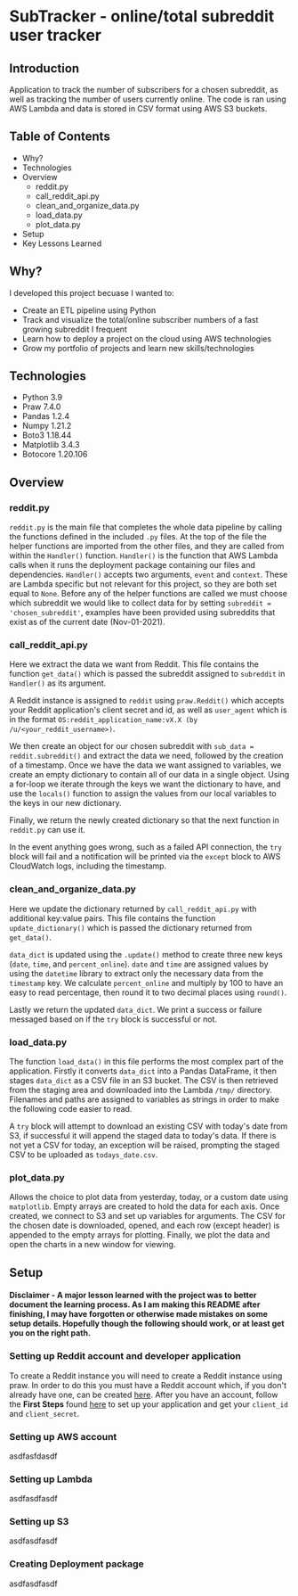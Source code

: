 # SubTracker - online/total subreddit user tracker
## Introduction
Application to track the number of subscribers for a chosen subreddit, as well as tracking the number of users currently online. The code is ran 
using AWS Lambda and data is stored in CSV format using AWS S3 buckets.

## Table of Contents
* Why?
* Technologies 
* Overview
  * reddit.py
  * call_reddit_api.py
  * clean_and_organize_data.py
  * load_data.py
  * plot_data.py
* Setup
* Key Lessons Learned 

## Why?
I developed this project becuase I wanted to:
  * Create an ETL pipeline using Python
  * Track and visualize the total/online subscriber numbers of a fast growing subreddit I frequent
  * Learn how to deploy a project on the cloud using AWS technologies
  * Grow my portfolio of projects and learn new skills/technologies

## Technologies
* Python 3.9
* Praw 7.4.0
* Pandas 1.2.4
* Numpy 1.21.2
* Boto3 1.18.44
* Matplotlib 3.4.3
* Botocore 1.20.106

## Overview
### reddit.py
`reddit.py` is the main file that completes the whole data pipeline by calling the functions defined in the included `.py` files.
At the top of the file the helper functions are imported from the other files, and they are called from within the `Handler()` function.
`Handler()` is the function that AWS Lambda calls when it runs the deployment package containing our files and dependencies.
`Handler()` accepts two arguments, `event` and `context`. These are Lambda specific but not relevant for this project, so they are 
both set equal to `None`. Before any of the helper functions are called we must choose which subreddit we would like to collect data for by 
setting `subreddit = 'chosen_subreddit'`, examples have been provided using subreddits that exist as of the current date (Nov-01-2021).

### call_reddit_api.py
Here we extract the data we want from Reddit.
This file contains the function `get_data()` which is passed the subreddit assigned to `subreddit` in `Handler()` as its argument.

A Reddit instance is assigned to `reddit` using `praw.Reddit()` which accepts your Reddit application's client secret and id, as well as `user_agent` which is in the format `OS:reddit_application_name:vX.X (by /u/<your_reddit_username>)`. 

We then create an object for our chosen subreddit with `sub_data = reddit.subreddit()` and extract the data we need, followed by the creation of a timestamp. Once we have the data we want assigned to variables, we create an empty dictionary to contain all of our data in a single object. Using a for-loop we iterate through the keys we want the dictionary to have, and use the `locals()` function to assign the values from our local variables to the keys in our new dictionary.

Finally, we return the newly created dictionary so that the next function in `reddit.py` can use it.

In the event anything goes wrong, such as a failed API connection, the `try` block will fail and a notification will be printed via the `except` block to AWS CloudWatch logs, including the timestamp.

### clean_and_organize_data.py
Here we update the dictionary returned by `call_reddit_api.py` with additional key:value pairs.
This file contains the function `update_dictionary()` which is passed the dictionary returned from `get_data()`.

`data_dict` is updated using the `.update()` method to create three new keys (`date`, `time`, and `percent_online`). `date` and `time` are assigned values by using the `datetime` library to extract only the necessary data from the `timestamp` key. We calculate `percent_online` and multiply by 100 to have an easy to read percentage, then round it to two decimal places using `round()`.

Lastly we return the updated `data_dict`. We print a success or failure messaged based on if the `try` block is successful or not.

### load_data.py
The function `load_data()` in this file performs the most complex part of the application. Firstly it converts `data_dict` into a Pandas DataFrame, it then stages `data_dict` as a CSV file in an S3 bucket. The CSV is then retrieved from the staging area and downloaded into the Lambda `/tmp/` directory. Filenames and paths are assigned to variables as strings in order to make the following code easier to read. 

A `try` block will attempt to download an existing CSV with today's date from S3, if successful it will append the staged data to today's data. If there is not yet a CSV for today, an exception will be raised, prompting the staged CSV to be uploaded as `todays_date.csv`.

### plot_data.py
Allows the choice to plot data from yesterday, today, or a custom date using `matplotlib`. 
Empty arrays are created to hold the data for each axis. Once created, we connect to S3 and set up variables for arguments.
The CSV for the chosen date is downloaded, opened, and each row (except header) is appended to the empty arrays for plotting. 
Finally, we plot the data and open the charts in a new window for viewing.

## Setup
#### Disclaimer - A major lesson learned with the project was to better document the learning process. As I am making this README after finishing, I may have forgotten or otherwise made mistakes on some setup details. Hopefully though the following should work, or at least get you on the right path. 

### Setting up Reddit account and developer application
To create a Reddit instance you will need to create a Reddit instance using praw. In order to do this you must have a Reddit account which, if you don't already have one, can be created [here](https://www.reddit.com/register/?dest=https%3A%2F%2Fwww.reddit.com%2F). After you have an account, follow the **First Steps** found [here](https://github.com/reddit-archive/reddit/wiki/OAuth2-Quick-Start-Example#first-steps) to set up your application and get your `client_id` and `client_secret`.

### Setting up AWS account
asdfasfdasdf

### Setting up Lambda
asdfasdfasdf

### Setting up S3
asdfasdfasdf

### Creating Deployment package
asdfasdfasdf






